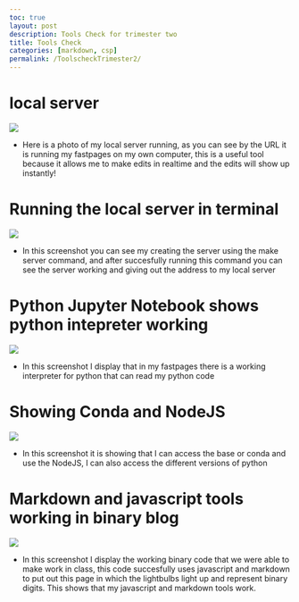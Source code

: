 ```yaml
---
toc: true
layout: post
description: Tools Check for trimester two
title: Tools Check 
categories: [markdown, csp]
permalink: /ToolscheckTrimester2/
---
```


# local server
![]({{site.baseurl}}/images/server.png)
- Here is a photo of my local server running, as you can see by the URL it is running my fastpages on my own computer, this is a useful tool because it allows me to make edits in realtime and the edits will show up instantly!

# Running the local server in terminal
![]({{site.baseurl}}/images/moreproof.png)
- In this screenshot you can see my creating the server using the make server command, and after succesfully running this command you can see the server working and giving out the address to my local server

# Python Jupyter Notebook shows python intepreter working
![]({{site.baseurl}}/images/python.png)
- In this screenshot I display that in my fastpages there is a working interpreter for python that can read my python code

# Showing Conda and NodeJS
![]({{site.baseurl}}/images/conda.png)
- In this screenshot it is showing that I can access the base or conda and use the NodeJS, I can also access the different versions of python

# Markdown and javascript tools working in binary blog
![]({{site.baseurl}}/images/binarypoof.png)
- In this screenshot I display the working binary code that we were able to make work in class, this code succesfully uses javascript and markdown to put out this page in which the lightbulbs light up and represent binary digits. This shows that my javascript and markdown tools work.